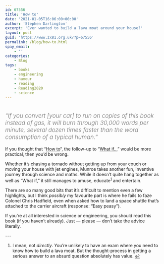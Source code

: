 ```yaml
---
id: 67556
title: 'How to'
date: '2021-01-05T16:06:00+00:00'
author: 'Stephen Darlington'
excerpt: 'Ever wanted to build a lava moat around your house?'
layout: post
guid: 'https://www.zx81.org.uk/?p=67556'
permalink: /blog/how-to.html
spay_email:
    - ''
categories:
    - Blog
tags:
    - books
    - engineering
    - humour
    - reading
    - Reading2020
    - science
---
```


# <span style="font-size: 19px; color: #767676; font-style: italic; font-weight: 300;">“If you convert \[your car\] to run on copies of this book instead of gas, it will burn through 30,000 words per minute, several dozen times faster than the word consumption of a typical human.”</span>

If you thought that “[How to](https://amzn.to/34YgbWQ)“, the follow-up to “[What if…](https://www.zx81.org.uk/blog/what-if.html)” would be more practical, then you’d be wrong.

Whether it’s chasing a tornado without getting up from your couch or moving your house with jet engines, Munroe takes another fun, inventive journey through science and maths. While it doesn’t quite hang together as well as “What if,” it still manages to amuse, educate<sup>[1](#fn1-25537 "see footnote")</sup> and entertain.

There are so many good bits that it’s difficult to mention even a few highlights, but I think *possibly* my favourite part is where he fails to faze Colonel Chris Hadfield, even when asked how to land a space shuttle that’s attached to the carrier aircraft (response: “Easy peasy”).

If you’re at all interested in science or engineering, you should read this book (if you haven’t already). Just — please — don’t take the advice literally.

<div class="footnotes">---

1. I mean, not *directly*. You’re unlikely to have an exam where you need to know how to build a lava moat. But the thought-process in getting a serious answer to an absurd question absolutely has value. [↩︎](#fnr1-25537 "return to article")

</div>